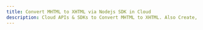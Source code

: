 ---title: Convert MHTML to XHTML via Nodejs SDK in Clouddescription: Cloud APIs & SDKs to Convert MHTML to XHTML. Also Create, Edit & Render Microsoft Word & OpenOffice documents in the Cloud.---